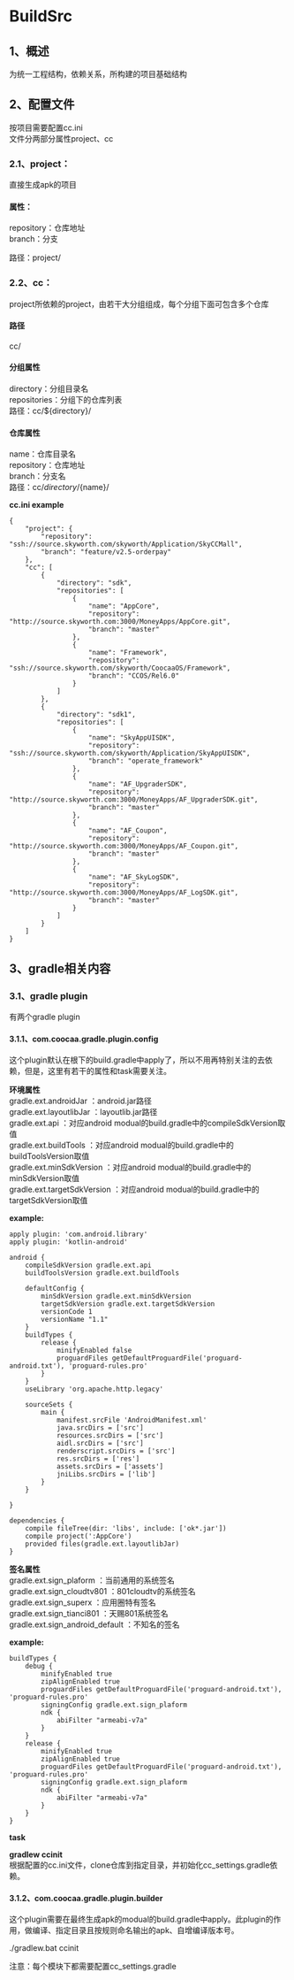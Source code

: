 # BuildSrc

## 1、概述
为统一工程结构，依赖关系，所构建的项目基础结构

## 2、配置文件
按项目需要配置cc.ini  
文件分两部分属性project、cc  

### 2.1、project：
直接生成apk的项目
#### 属性：
repository：仓库地址  
branch：分支  

路径：project/
### 2.2、cc：
project所依赖的project，由若干大分组组成，每个分组下面可包含多个仓库
#### 路径
cc/
#### 分组属性
directory：分组目录名  
repositories：分组下的仓库列表  
路径：cc/${directory}/  

#### 仓库属性
name：仓库目录名  
repository：仓库地址  
branch：分支名  
路径：cc/${directory}/${name}/  

**cc.ini example**

    {
        "project": {
            "repository": "ssh://source.skyworth.com/skyworth/Application/SkyCCMall",
            "branch": "feature/v2.5-orderpay"
        },
        "cc": [
            {
                "directory": "sdk",
                "repositories": [
                    {
                        "name": "AppCore",
                        "repository": "http://source.skyworth.com:3000/MoneyApps/AppCore.git",
                        "branch": "master"
                    },
                    {
                        "name": "Framework",
                        "repository": "ssh://source.skyworth.com/skyworth/CoocaaOS/Framework",
                        "branch": "CCOS/Rel6.0"
                    }
                ]
            },
            {
                "directory": "sdk1",
                "repositories": [
                    {
                        "name": "SkyAppUISDK",
                        "repository": "ssh://source.skyworth.com/skyworth/Application/SkyAppUISDK",
                        "branch": "operate_framework"
                    },
                    {
                        "name": "AF_UpgraderSDK",
                        "repository": "http://source.skyworth.com:3000/MoneyApps/AF_UpgraderSDK.git",
                        "branch": "master"
                    },
                    {
                        "name": "AF_Coupon",
                        "repository": "http://source.skyworth.com:3000/MoneyApps/AF_Coupon.git",
                        "branch": "master"
                    },
                    {
                        "name": "AF_SkyLogSDK",
                        "repository": "http://source.skyworth.com:3000/MoneyApps/AF_LogSDK.git",
                        "branch": "master"
                    }
                ]
            }
        ]
    }

## 3、gradle相关内容
### 3.1、gradle plugin
有两个gradle plugin

#### 3.1.1、com.coocaa.gradle.plugin.config
这个plugin默认在根下的build.gradle中apply了，所以不用再特别关注的去依赖，但是，这里有若干的属性和task需要关注。

**环境属性**  
gradle.ext.androidJar           ：android.jar路径  
gradle.ext.layoutlibJar         ：layoutlib.jar路径  
gradle.ext.api                  ：对应android modual的build.gradle中的compileSdkVersion取值  
gradle.ext.buildTools           ：对应android modual的build.gradle中的buildToolsVersion取值  
gradle.ext.minSdkVersion        ：对应android modual的build.gradle中的minSdkVersion取值  
gradle.ext.targetSdkVersion     ：对应android modual的build.gradle中的targetSdkVersion取值  

**example:**

    apply plugin: 'com.android.library'
    apply plugin: 'kotlin-android'

    android {
        compileSdkVersion gradle.ext.api
        buildToolsVersion gradle.ext.buildTools

        defaultConfig {
            minSdkVersion gradle.ext.minSdkVersion
            targetSdkVersion gradle.ext.targetSdkVersion
            versionCode 1
            versionName "1.1"
        }
        buildTypes {
            release {
                minifyEnabled false
                proguardFiles getDefaultProguardFile('proguard-android.txt'), 'proguard-rules.pro'
            }
        }
        useLibrary 'org.apache.http.legacy'

        sourceSets {
            main {
                manifest.srcFile 'AndroidManifest.xml'
                java.srcDirs = ['src']
                resources.srcDirs = ['src']
                aidl.srcDirs = ['src']
                renderscript.srcDirs = ['src']
                res.srcDirs = ['res']
                assets.srcDirs = ['assets']
                jniLibs.srcDirs = ['lib']
            }
        }

    }

    dependencies {
        compile fileTree(dir: 'libs', include: ['ok*.jar'])
        compile project(':AppCore')
        provided files(gradle.ext.layoutlibJar)
    }

**签名属性**  
gradle.ext.sign_plaform         ：当前通用的系统签名  
gradle.ext.sign_cloudtv801      ：801cloudtv的系统签名  
gradle.ext.sign_superx          ：应用圈特有签名  
gradle.ext.sign_tianci801       ：天赐801系统签名  
gradle.ext.sign_android_default ：不知名的签名

**example:**

    buildTypes {
        debug {
            minifyEnabled true
            zipAlignEnabled true
            proguardFiles getDefaultProguardFile('proguard-android.txt'), 'proguard-rules.pro'
            signingConfig gradle.ext.sign_plaform
            ndk {
                abiFilter "armeabi-v7a"
            }
        }
        release {
            minifyEnabled true
            zipAlignEnabled true
            proguardFiles getDefaultProguardFile('proguard-android.txt'), 'proguard-rules.pro'
            signingConfig gradle.ext.sign_plaform
            ndk {
                abiFilter "armeabi-v7a"
            }
        }
    }
**task**  

**gradlew ccinit**  
根据配置的cc.ini文件，clone仓库到指定目录，并初始化cc_settings.gradle依赖。

#### 3.1.2、com.coocaa.gradle.plugin.builder
这个plugin需要在最终生成apk的modual的build.gradle中apply。此plugin的作用，做编译、指定目录且按规则命名输出的apk、自增编译版本号。


./gradlew.bat ccinit

注意：每个模块下都需要配置cc_settings.gradle